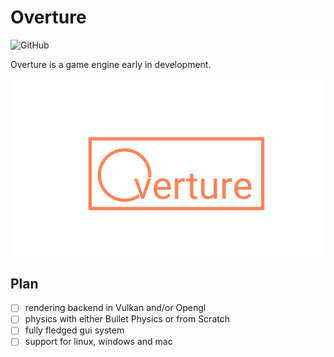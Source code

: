 # Overture
![GitHub](https://img.shields.io/github/license/Sandman035/Overture?style=flat-square)

Overture is a game engine early in development.

![alt text](https://github.com/Sandman035/Overture/blob/main/res/branding/overturelogo.png?raw=true)

## Plan
- [ ] rendering backend in Vulkan and/or Opengl
- [ ] physics with either Bullet Physics or from Scratch
- [ ] fully fledged gui system
- [ ] support for linux, windows and mac
